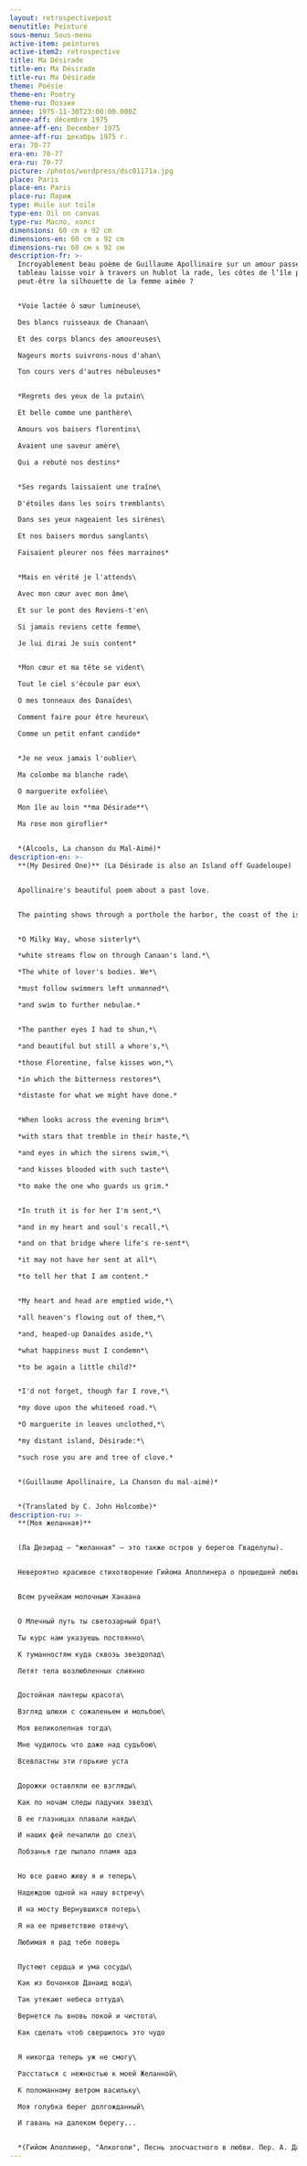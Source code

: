```yaml
---
layout: retrospectivepost
menutitle: Peinture
sous-menu: Sous-menu
active-item: peintures
active-item2: retrospective
title: Ma Désirade
title-en: Ma Désirade
title-ru: Ma Désirade
theme: Poésie
theme-en: Poetry
theme-ru: Поэзия
annee: 1975-11-30T23:00:00.000Z
annee-aff: décembre 1975
annee-aff-en: December 1975
annee-aff-ru: декабрь 1975 г.
era: 70-77
era-en: 70-77
era-ru: 70-77
picture: /photos/wordpress/dsc01171a.jpg
place: Paris
place-en: Paris
place-ru: Париж
type: Huile sur toile
type-en: Oil on canvas
type-ru: Масло, холст
dimensions: 60 cm x 92 cm
dimensions-en: 60 cm x 92 cm
dimensions-ru: 60 см x 92 см
description-fr: >-
  Incroyablement beau poème de Guillaume Apollinaire sur un amour passé. Le
  tableau laisse voir à travers un hublot la rade, les côtes de l’île pleurée ou
  peut-être la silhouette de la femme aimée ?


  *Voie lactée ô sœur lumineuse\

  Des blancs ruisseaux de Chanaan\

  Et des corps blancs des amoureuses\

  Nageurs morts suivrons-nous d'ahan\

  Ton cours vers d'autres nébuleuses*


  *Regrets des yeux de la putain\

  Et belle comme une panthère\

  Amours vos baisers florentins\

  Avaient une saveur amère\

  Qui a rebuté nos destins*


  *Ses regards laissaient une traîne\

  D'étoiles dans les soirs tremblants\

  Dans ses yeux nageaient les sirènes\

  Et nos baisers mordus sanglants\

  Faisaient pleurer nos fées marraines*


  *Mais en vérité je l'attends\

  Avec mon cœur avec mon âme\

  Et sur le pont des Reviens-t'en\

  Si jamais reviens cette femme\

  Je lui dirai Je suis content*


  *Mon cœur et ma tête se vident\

  Tout le ciel s'écoule par eux\

  O mes tonneaux des Danaïdes\

  Comment faire pour être heureux\

  Comme un petit enfant candide*


  *Je ne veux jamais l'oublier\

  Ma colombe ma blanche rade\

  O marguerite exfoliée\

  Mon île au loin **ma Désirade**\

  Ma rose mon giroflier*


  *(Alcools, La chanson du Mal-Aimé)*
description-en: >-
  **(My Desired One)** (La Désirade is also an Island off Guadeloupe)


  Apollinaire's beautiful poem about a past love.


  The painting shows through a porthole the harbor, the coast of the island, or perhaps the beloved's silhouette?


  *O Milky Way, whose sisterly*\

  *white streams flow on through Canaan's land.*\

  *The white of lover's bodies. We*\

  *must follow swimmers left unmanned*\

  *and swim to further nebulae.*


  *The panther eyes I had to shun,*\

  *and beautiful but still a whore's,*\

  *those Florentine, false kisses won,*\

  *in which the bitterness restores*\

  *distaste for what we might have done.*


  *When looks across the evening brim*\

  *with stars that tremble in their haste,*\

  *and eyes in which the sirens swim,*\

  *and kisses blooded with such taste*\

  *to make the one who guards us grim.*


  *In truth it is for her I'm sent,*\

  *and in my heart and soul's recall,*\

  *and on that bridge where life's re-sent*\

  *it may not have her sent at all*\

  *to tell her that I am content.*


  *My heart and head are emptied wide,*\

  *all heaven's flowing out of them,*\

  *and, heaped-up Danaïdes aside,*\

  *what happiness must I condemn*\

  *to be again a little child?*


  *I'd not forget, though far I rove,*\

  *my dove upon the whitened road.*\

  *O marguerite in leaves unclothed,*\

  *my distant island, Désirade:*\

  *such rose you are and tree of clove.*


  *(Guillaume Apollinaire, La Chanson du mal-aimé)*


  *(Translated by C. John Holcombe)*
description-ru: >-
  **(Моя желанная)**


  (Ла Дезирад – "желанная" – это также остров у берегов Гваделупы).


  Невероятно красивое стихотворение Гийома Аполлинера о прошедшей любви. Видим ли мы на картине гавань через иллюминатор, берега оплакиваемого острова или силуэт любимой женщины?


  Всем ручейкам молочным Ханаана


  О Млечный путь ты светозарный брат\

  Ты курс нам указуешь постоянно\

  К туманностям куда сквозь звездопад\

  Летят тела возлюбленных слиянно


  Достойная пантеры красота\

  Взгляд шлюхи с сожаленьем и мольбою\

  Моя великолепная тогда\

  Мне чудилось что даже над судьбою\

  Всевластны эти горькие уста


  Дорожки оставляли ее взгляды\

  Как по ночам следы падучих звезд\

  В ее глазницах плавали наяды\

  И наших фей печалили до слез\

  Лобзанья где пылало пламя ада


  Но все равно живу я и теперь\

  Надеждою одной на нашу встречу\

  И на мосту Вернувшихся потерь\

  Я на ее приветствие отвечу\

  Любимая я рад тебе поверь


  Пустеют сердца и ума сосуды\

  Как из бочонков Данаид вода\

  Так утекают небеса оттуда\

  Вернется ль вновь покой и чистота\

  Как сделать чтоб свершилось это чудо


  Я никогда теперь уж не смогу\

  Расстаться с нежностью к моей Желанной\

  К поломанному ветром васильку\

  Моя голубка берег долгожданный\

  И гавань на далеком берегу...


  *(Гийом Аполлинер, "Алкоголи", Песнь злосчастного в любви. Пер. А. Давыдова)*
---
```

